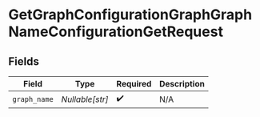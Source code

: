 # GetGraphConfigurationGraphGraphNameConfigurationGetRequest


## Fields

| Field              | Type               | Required           | Description        |
| ------------------ | ------------------ | ------------------ | ------------------ |
| `graph_name`       | *Nullable[str]*    | :heavy_check_mark: | N/A                |